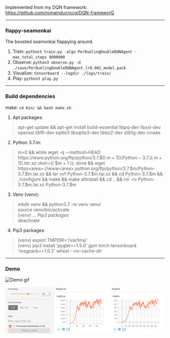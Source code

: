 Implemented from my DQN framework: https://github.com/romainducrocq/DQN-frameworQ

****

### flappy-seamonkai

The boosted seamonkai flappying around.  

1. Train: `python3 train.py -algo PerDuelingDoubleDQNAgent -max_total_steps 9000000`
2. Observe: `python3 observe.py -d ./save/PerDuelingDoubleDQNAgent_lr0.001_model.pack`
3. Visualize: `tensorboard --logdir ./logs/train/`
4. Play: `python3 play.py`

****

### Build dependencies

make: `cd bin/ && bash make.sh`

1. Apt packages:  
> apt-get update && apt-get install build-essential libpq-dev libssl-dev openssl libffi-dev sqlite3 libsqlite3-dev libbz2-dev zlib1g-dev cmake  

2. Python 3.7.m:  
> m=0 && while wget -q --method=HEAD https<area>://www<area>.python.org/ftp/python/3.7.$(( $m + 1 ))/Python-3.7.$(( $m + 1 )).tar.xz; do m=$(( $m + 1 )); done && wget https<area>://www<area>.python.org/ftp/python/3.7.$m/Python-3.7.$m.tar.xz && tar xvf Python-3.7.$m.tar.xz && cd Python-3.7.$m && ./configure && make && make altinstall && cd .. && rm -rv Python-3.7.$m.tar.xz Python-3.7.$m  

3. Venv (venv):  
> mkdir venv && python3.7 -m venv venv/  
> source venv/bin/activate  
> (venv) ... *Pip3 packages*  
> deactivate  

4. Pip3 packages:  
> (venv) export TMPDIR='/var/tmp'  
> (venv) pip3 install 'pyglet==1.5.0' gym torch tensorboard 'msgpack==1.0.2' wheel --no-cache-dir  

****

### Demo

![Demo gif](demo/demo.gif)

![Demo tensorboard png](demo/demo_tensorboard.png)

